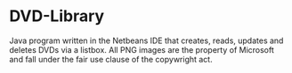 # DVD-Library
Java program written in the Netbeans IDE that creates, reads, updates and deletes DVDs via a listbox.
All PNG images are the property of Microsoft and fall under the fair use clause of the copywright act.
